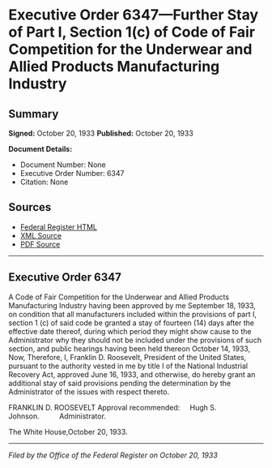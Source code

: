 # Executive Order 6347—Further Stay of Part I, Section 1(c) of Code of Fair Competition for the Underwear and Allied Products Manufacturing Industry

## Summary

**Signed:** October 20, 1933
**Published:** October 20, 1933

**Document Details:**
- Document Number: None
- Executive Order Number: 6347
- Citation: None

## Sources
- [Federal Register HTML](https://www.presidency.ucsb.edu/documents/executive-order-6347-further-stay-part-i-section-1c-code-fair-competition-for-the)
- [XML Source](None)
- [PDF Source](None)

---

## Executive Order 6347

A Code of Fair Competition for the Underwear and Allied Products Manufacturing Industry having been approved by me September 18, 1933, on condition that all manufacturers included within the provisions of part I, section 1 (c) of said code be granted a stay of fourteen (14) days after the effective date thereof, during which period they might show cause to the Administrator why they should not be included under the provisions of such section, and public hearings having been held thereon October 14, 1933,
Now, Therefore, I, Franklin D. Roosevelt, President of the United States, pursuant to the authority vested in me by title I of the National Industrial Recovery Act, approved June 16, 1933, and otherwise, do hereby grant an additional stay of said provisions pending the determination by the Administrator of the issues with respect thereto.

FRANKLIN D. ROOSEVELT
Approval recommended:     Hugh S. Johnson.          Administrator.

The White House,October 20, 1933.

---

*Filed by the Office of the Federal Register on October 20, 1933*
